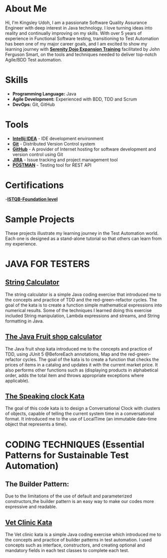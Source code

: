 
# About Me

Hi, I'm Kingsley Udoh, I am a passionate Software Quality Assurance Engineer with deep interest in Java technology.
I love turning ideas into reality and continually improving on my skills. With over 5 years of experience in Functional Software testing, transitioning to Test Automation has been one of my major career goals, 
and I am excited to show my learning journey with  **[Serenity Dojo Expansion Training](https://www.serenity-dojo.com/program-overview)** facilitated by John Ferguson Smart, on the tools and techniques
needed to deliver top-notch Agile/BDD Test automation.


# Skills
- **Programming Language:** Java
- **Agile Development:** Experienced with BDD, TDD and Scrum
- **DevOps:** Git, GitHub


# Tools
- **[Intellij IDEA](https://www.jetbrains.com/idea/)** -  IDE development environment
- **[Git](https://git-scm.com/)** - Distributed Version Control system
- **[GitHub](https://github.com/kingsedem)** - A provider of Internet hosting for software development and version control using Git
- **[JIRA](https://www.atlassian.com/software/jira)** -  Issue tracking and project management tool
- **[POSTMAN](https://www.postman.com/)** - Testing tool for REST API



# Certifications
-**[ISTQB-Foundation level](https://zertdb.isqi.org/en/download/index/token/_e-7K1dN5yt81iN7_Nqg)** 


# Sample Projects 

These projects illustrate my learning journey in the Test Automation world. 
Each one is designed as a stand-alone tutorial so that others can learn from my experience.

# JAVA FOR TESTERS

## [String Calculator](https://github.com/kingsedem/portfolio-string-calculator#string-calculator-kata)

The string calculator is a simple Java coding exercise that introduced me to the concepts and practice 
of TDD and the red-green-refactor cycles. The goal of the kata is to create a function simple mathematical expressions
into numerical results. Some of the techniques I learned doing this exercise included String manipulation, Lambda expressions
and streams, and String formatting in Java.

## [The Java Fruit shop calculator](https://github.com/kingsedem/The-Java-fruit-shop#fruit-shop-cart-calculator-kata)

The Java fruit shop kata introduced  me to the concepts and practice of  TDD, using JUnit 5 @BeforeEach annotations, Map 
and the red-green-refactor cycles. The goal of the kata is to create a function that checks the prices of items 
in a catalog and updates it with the current market price. It also performs other functions
such as (displaying products in alphabetical order, adds the total item and throws appropriate exceptions where applicable).

## [The Speaking clock Kata](https://github.com/kingsedem/the-speaking-clock#speaking-clock-kata)

The goal of this code kata is to design a Conversational Clock with clusters of objects, capable of telling the current 
system time in a conversational format. It introduced me to the use of LocalTime (an immutable date-time object that represents a time).

# CODING TECHNIQUES (Essential Patterns for Sustainable Test Automation)

## The Builder Pattern:  
Due to the limitations of the use of default and parameterized constructors,the builder pattern is an easy way to make our codes more expressive and readable.

## [Vet Clinic Kata](https://github.com/kingsedem/vet-clinic#essential-patterns-for-sustainable-test-automation-using-builder-patterns)

The Vet clinic kata is a simple Java coding exercise which introduced me to the concepts and practice of
builder patterns in test automation. I used concepts such as interface, constructors, and 
creating optional and mandatory fields in each test classes to complete each test.